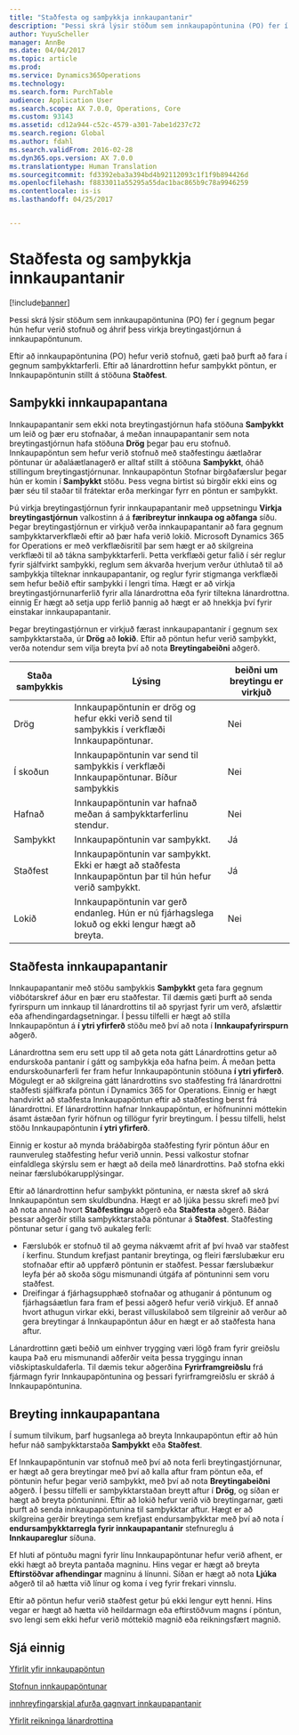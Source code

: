 ```yaml
---
title: "Staðfesta og samþykkja innkaupantanir"
description: "Þessi skrá lýsir stöðum sem innkaupapöntunina (PO) fer í gegnum þegar hún hefur verið stofnuð og áhrif þess virkja breytingastjórnun á innkaupapöntunum."
author: YuyuScheller
manager: AnnBe
ms.date: 04/04/2017
ms.topic: article
ms.prod: 
ms.service: Dynamics365Operations
ms.technology: 
ms.search.form: PurchTable
audience: Application User
ms.search.scope: AX 7.0.0, Operations, Core
ms.custom: 93143
ms.assetid: cd12a944-c52c-4579-a301-7abe1d237c72
ms.search.region: Global
ms.author: fdahl
ms.search.validFrom: 2016-02-28
ms.dyn365.ops.version: AX 7.0.0
ms.translationtype: Human Translation
ms.sourcegitcommit: fd3392eba3a394bd4b92112093c1f1f9b894426d
ms.openlocfilehash: f8833011a55295a55dac1bac865b9c78a9946259
ms.contentlocale: is-is
ms.lasthandoff: 04/25/2017


---
```


# <a name="approve-and-confirm-purchase-orders"></a>Staðfesta og samþykkja innkaupantanir

[!include[banner](../includes/banner.md)]


Þessi skrá lýsir stöðum sem innkaupapöntunina (PO) fer í gegnum þegar hún hefur verið stofnuð og áhrif þess virkja breytingastjórnun á innkaupapöntunum.

Eftir að innkaupapöntunina (PO) hefur verið stofnuð, gæti það þurft að fara í gegnum samþykktarferli. Eftir að lánardrottinn hefur samþykkt pöntun, er Innkaupapöntunin stillt á stöðuna **Staðfest**.

## <a name="approval-of-purchase-orders"></a>Samþykki innkaupapantana
Innkaupapantanir sem ekki nota breytingastjórnun hafa stöðuna **Samþykkt** um leið og þær eru stofnaðar, á meðan innaupapantanir sem nota breytingastjórnun hafa stöðuna **Drög** þegar þau eru stofnuð. Innkaupapöntun sem hefur verið stofnuð með staðfestingu áætlaðrar pöntunar úr aðaláætlanagerð er alltaf stillt á stöðuna **Samþykkt**, óháð stillingum breytingastjórnunar. Innkaupapöntun Stofnar birgðafærslur þegar hún er komin í **Samþykkt** stöðu. Þess vegna birtist sú birgðir ekki eins og þær séu til staðar til frátektar erða merkingar  fyrr en pöntun er samþykkt.  

Þú virkja breytingastjórnun fyrir innkaupapantanir með uppsetningu **Virkja breytingastjórnun** valkostinn á á **færibreytur innkaupa og aðfanga** síðu. Þegar breytingastjórnun er virkjuð verða innkaupapantanir að fara gegnum samþykktarverkflæði eftir að þær hafa verið lokið. Microsoft Dynamics 365 for Operations er með verkflæðisritil þar sem hægt er að skilgreina verkflæði til að tákna samþykktarferli. Þetta verkflæði getur falið í sér reglur fyrir sjálfvirkt samþykki, reglum sem ákvarða hverjum verður úthlutað til að samþykkja tilteknar innkaupapantanir, og reglur fyrir stigmanga verkflæði sem hefur beðið eftir samþykki í lengri tíma. Hægt er að virkja breytingastjórnunarferlið fyrir alla lánardrottna eða fyrir tiltekna lánardrottna. einnig Er hægt að setja upp ferlið þannig að hægt er að hnekkja því fyrir einstakar innkaupapantanir.  

Þegar breytingastjórnun er virkjuð færast innkaupapantanir í gegnum sex samþykktarstaða, úr **Drög** að **lokið**. Eftir að pöntun hefur verið samþykkt, verða notendur sem vilja breyta því að nota **Breytingabeiðni** aðgerð.

| Staða samþykkis | Lýsing                                                                      | beiðni um breytingu er virkjuð |
|-----------------|----------------------------------------------------------------------------------|---------------------------|
| Drög           | Innkaupapöntunin er drög og hefur ekki verið send til samþykkis í verkflæði Innkaupapöntunar.     | Nei                        |
| Í skoðun       | Innkaupapöntunin var send til samþykkis í verkflæði Innkaupapöntunar. Bíður samþykkis       | Nei                        |
| Hafnað        | Innkaupapöntunin var hafnað meðan á samþykktarferlinu stendur.                                 | Nei                        |
| Samþykkt        | Innkaupapöntunin var samþykkt.                                                             | Já                       |
| Staðfest       | Innkaupapöntunin var samþykkt. Ekki er hægt að staðfesta Innkaupapöntun þar til hún hefur verið samþykkt.        | Já                       |
| Lokið       | Innkaupapöntunin var gerð endanleg. Hún er nú fjárhagslega lokuð og ekki lengur hægt að breyta. | Nei                        |

## <a name="confirming-purchase-orders"></a>Staðfesta innkaupapantanir
Innkaupapantanir með stöðu samþykkis **Samþykkt** geta fara gegnum viðbótarskref áður en þær eru staðfestar. Til dæmis gæti þurft að senda fyrirspurn um innkaup til lánardrottins til að spyrjast fyrir um verð, afslættir eða afhendingardagsetningar. Í þessu tilfelli er hægt að stilla Innkaupapöntun á **í ytri yfirferð** stöðu með því að nota í **Innkaupafyrirspurn** aðgerð.  

Lánardrottna sem eru sett upp til að geta nota gátt Lánardrottins getur að endurskoða pantanir í gátt og samþykkja eða hafna þeim. Á meðan þetta endurskoðunarferli fer fram hefur Innkaupapöntunin stöðuna **í ytri yfirferð**. Mögulegt er að skilgreina gátt lánardrottins svo staðfesting frá lánardrottni staðfesti sjálfkrafa pöntun í Dynamics 365 for Operations. Einnig er hægt handvirkt að staðfesta Innkaupapöntun eftir að staðfesting berst frá lánardrottni. Ef lánardrottinn hafnar Innkaupapöntun, er  höfnuninni móttekin ásamt ástæðan fyrir höfnun og tillögur fyrir breytingum. Í þessu tilfelli, helst stöðu Innkaupapöntunin **í ytri yfirferð**.  

Einnig er kostur að mynda bráðabirgða staðfesting fyrir pöntun áður en raunveruleg staðfesting hefur verið unnin. Þessi valkostur stofnar einfaldlega skýrslu sem er hægt að deila með lánardrottins. Það stofna ekki neinar færslubókarupplýsingar.  

Eftir að lánardrottinn hefur samþykkt pöntunina, er næsta skref að skrá Innkaupapöntun sem skuldbundna. Hægt er að ljúka þessu skrefi með því að nota annað hvort **Staðfestingu** aðgerð eða **Staðfesta** aðgerð. Báðar þessar aðgerðir stilla samþykktarstaða pöntunar á  **Staðfest**. Staðfesting pöntunar setur í gang tvö aukaleg ferli:

-   Færslubók er stofnuð til að geyma nákvæmt afrit af því hvað var staðfest í kerfinu. Stundum krefjast pantanir breytinga, og fleiri færslubækur eru stofnaðar eftir að uppfærð pöntunin er staðfest. Þessar færslubækur leyfa þér að skoða sögu mismunandi útgáfa af pöntuninni sem voru staðfest.
-   Dreifingar á fjárhagsupphæð stofnaðar og athuganir á pöntunum og fjárhagsáætlun fara fram ef þessi aðgerð hefur verið virkjuð. Ef annað hvort athugun virkar ekki, berast villuskilaboð sem tilgreinir að verður að gera breytingar á Innkaupapöntun áður en hægt er að staðfesta hana aftur.

Lánardrottinn gæti beðið um einhver trygging væri lögð fram fyrir greiðslu kaupa Það eru mismunandi aðferðir veita þessa tryggingu innan viðskiptaskuldaferla. Til dæmis tekur aðgerðina **Fyrirframgreiðslu** frá fjármagn fyrir Innkaupapöntunina og þessari fyrirframgreiðslu er skráð á Innkaupapöntunina.

## <a name="changing-purchase-orders"></a>Breyting innkaupapantana
Í sumum tilvikum, þarf hugsanlega að breyta Innkaupapöntun eftir að hún hefur náð samþykktarstaða **Samþykkt** eða **Staðfest**.  

Ef Innkaupapöntunin var stofnuð með því að nota ferli breytingastjórnunar, er hægt að gera breytingar með því að kalla aftur fram pöntun eða, ef pöntunin hefur þegar verið samþykkt, með því að nota **Breytingabeiðni** aðgerð. Í þessu tilfelli er samþykktarstaðan breytt aftur í **Drög**, og síðan er hægt að breyta pöntuninni. Eftir að lokið hefur verið við breytingarnar, gæti þurft að senda innkaupapöntunina til samþykktar aftur. Hægt er að skilgreina gerðir breytinga sem krefjast endursamþykktar með því að nota í **endursamþykktarregla fyrir innkaupapantanir** stefnureglu á **Innkaupareglur** síðuna.  

Ef hluti af pöntuðu magni fyrir línu Innkaupapöntunar hefur verið afhent, er ekki hægt að breyta pantaða magninu. Hins vegar er hægt að breyta **Eftirstöðvar afhendingar** magninu á línunni. Síðan er hægt að nota **Ljúka** aðgerð til að hætta við línur og koma í veg fyrir frekari vinnslu. 

Eftir að pöntun hefur verið staðfest getur þú ekki lengur eytt henni. Hins vegar er hægt að hætta við heildarmagn eða eftirstöðvum magns í pöntun, svo lengi sem ekki hefur verið móttekið magnið eða reikningsfært magnið.

<a name="see-also"></a>Sjá einnig
--------

[Yfirlit yfir innkaupapöntun](purchase-order-overview.md)

[Stofnun innkaupapöntunar](purchase-order-creation.md)

[innhreyfingarskjal afurða gagnvart innkaupapantanir](product-receipt-against-purchase-orders.md)

[Yfirlit reikninga lánardrottina](/dynamics365/operations/financials/accounts-payable/vendor-invoices-overview)




